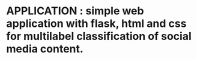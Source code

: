 # APPLICATION : simple web application with flask, html and css for multilabel classification of social media content.
